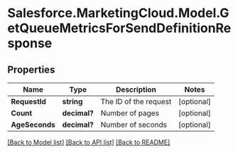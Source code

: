 # Salesforce.MarketingCloud.Model.GetQueueMetricsForSendDefinitionResponse
## Properties

Name | Type | Description | Notes
------------ | ------------- | ------------- | -------------
**RequestId** | **string** | The ID of the request | [optional] 
**Count** | **decimal?** | Number of pages | [optional] 
**AgeSeconds** | **decimal?** | Number of seconds | [optional] 

[[Back to Model list]](../README.md#documentation-for-models) [[Back to API list]](../README.md#documentation-for-api-endpoints) [[Back to README]](../README.md)

